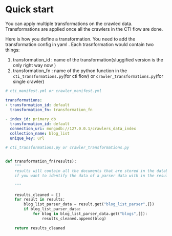 # Quick start



You can apply multiple transformations on the crawled data. Transformations are applied once 
all the crawlers in the CTI flow are done.

Here is how you define a transformation. You need to add the transformation config in yaml . Each 
trasnformation would contain two things:

1. transformation_id : name of the transformation(sluggified version is the only right way now )
2. transformation_fn : name of the python function in the `cti_transformations.py`(for cti flow) or
 `crawler_transformations.py`(for single crawler)


```yaml
# cti_manifest.yml or crawler_manifest.yml

transformations:
- transformation_id: default
  transformation_fn: transformation_fn
  
- index_id: primary_db
  transformation_id: default
  connection_uri: mongodb://127.0.0.1/crawlers_data_index
  collection_name: blog_list
  unique_key: url
```

```python
# cti_transformations.py or crawler_transformations.py

  
def transformation_fn(results):
    """
    results will contain all the documents that are stored in the database during a given cti/crawler job.
    if you want to identify the data of a parser data with in the results. You can use the example below.
    
    """
        
    results_cleaned = []
    for result in results:
        blog_list_parser_data = result.get("blog_list_parser",{})
        if blog_list_parser_data:
            for blog in blog_list_parser_data.get("blogs",[]):
                results_cleaned.append(blog)
                
    return results_cleaned



```